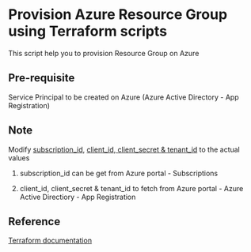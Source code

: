 # Provision Azure Resource Group using Terraform scripts
This script help you to provision Resource Group on Azure

## Pre-requisite
Service Principal to be created on Azure (Azure Active Directory - App Registration)

## Note
Modify [subscription_id](https://github.com/nidhisht/Terraform/blob/d98b7f22bcaee8c5f9827aa008a82833516416ca/Demo/Module1/main.tf#L5), [client_id, client_secret & tenant_id](https://github.com/nidhisht/Terraform/blob/d98b7f22bcaee8c5f9827aa008a82833516416ca/Demo/Module1/main.tf#L5) to the actual values

1. subscription_id can be get from Azure portal - Subscriptions

2. client_id, client_secret & tenant_id to fetch from Azure portal - Azure Active Directiory - App Registration

## Reference
[Terraform documentation](https://www.terraform.io/docs/providers/azurerm/r/resource_group.html)

